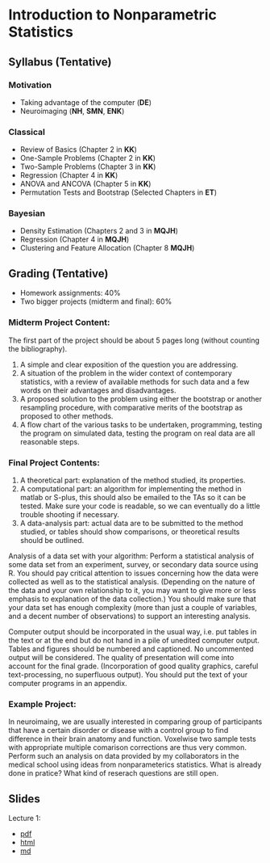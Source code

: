 # Introduction to Nonparametric Statistics

## Syllabus (Tentative)

### Motivation
* Taking advantage of the computer (**DE**)
* Neuroimaging (**NH**, **SMN**, **ENK**)

### Classical
* Review of Basics (Chapter 2 in **KK**)
* One-Sample Problems (Chapter 2 in **KK**)
* Two-Sample Problems (Chapter 3 in **KK**)
* Regression (Chapter 4 in **KK**)
* ANOVA and ANCOVA (Chapter 5 in **KK**)
* Permutation Tests and Bootstrap (Selected Chapters in **ET**)

### Bayesian
* Density Estimation (Chapters 2 and 3 in **MQJH**)
* Regression (Chapter 4 in **MQJH**)
* Clustering and Feature Allocation (Chapter 8 **MQJH**)

## Grading (Tentative)

* Homework assignments: 40%
* Two bigger projects (midterm and final): 60%

### Midterm Project Content:
The first part of the project should be about 5 pages long (without counting the bibliography).

1. A simple and clear exposition of the question you are addressing.
2. A situation of the problem in the wider context of contemporary statistics, with a review of available methods for such data and a few words on their advantages and disadvantages.
3. A proposed solution to the problem using either the bootstrap or another resampling procedure, with comparative merits of the bootstrap as proposed to other methods.
4. A flow chart of the various tasks to be undertaken, programming, testing the program on simulated data, testing the program on real data are all reasonable steps.

### Final Project Contents:
1. A theoretical part: explanation of the method studied, its properties.
2. A computational part: an algorithm for implementing the method in matlab or S-plus, this should also be emailed to the TAs so it can be tested. Make sure your code is readable, so we can eventually do a little trouble shooting if necessary.
3. A data-analysis part: actual data are to be submitted to the method studied, or tables should show comparisons, or theoretical results should be outlined.

Analysis of a data set with your algorithm: Perform a statistical analysis of some data set from an experiment, survey, or secondary data source using R. You should pay critical attention to issues concerning how the data were collected as well as to the statistical analysis. (Depending on the nature of the data and your own relationship to it, you may want to give more or less emphasis to explanation of the data collection.) You should make sure that your data set has enough complexity (more than just a couple of variables, and a decent number of observations) to support an interesting analysis.

Computer output should be incorporated in the usual way, i.e. put tables in the text or at the end but do not hand in a pile of unedited computer output. Tables and figures should be numbered and captioned. No uncommented output will be considered. The quality of presentation will come into account for the final grade. (Incorporation of good quality graphics, careful text-processing, no superfluous output). You should put the text of your computer programs in an appendix.

### Example Project:
In neuroimaing, we are usually interested in comparing group of participants that have a certain disorder or disease with a control group to find difference in their brain anatomy and function. Voxelwise two sample tests with appropriate multiple comarison corrections are thus very common. Perform such an analysis on data provided by my collaborators in the medical school using ideas from nonparameterics statistics. What is already done in pratice? What kind of reserach questions are still open.

## Slides
Lecture 1: 
* [pdf](Lecture1/Slides.pdf)
* [html](Lecture1/Slides.html)
* [md](Lecture1/Slides.md)
